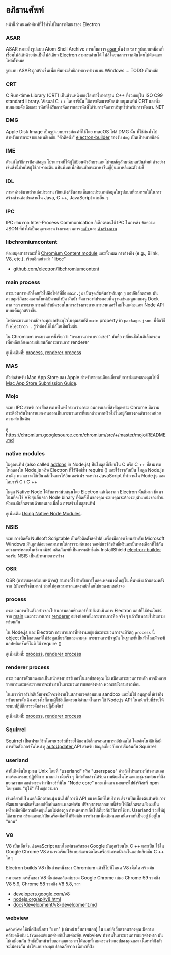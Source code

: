 # อภิธานศัพท์

หน้านี้กำหนดคำศัพท์ที่ใช้ทั่วไปในการพัฒนาของ Electron

### ASAR

ASAR หมายถึงรูปแบบ Atom Shell Archive การเก็บถาวร [ asar ](https://github.com/electron/asar) นั้นง่าย ` tar ` รูปแบบเหมือนที่เชื่อมไฟล์เข้าด้วยกันเป็นไฟล์เดียว Electron สามารถอ่านได้ ไฟล์โดยพลการจากมันโดยไม่ต้องแกะไฟล์ทั้งหมด

รูปแบบ ASAR ถูกสร้างขึ้นเพื่อเพิ่มประสิทธิภาพการทำงานบน Windows ... TODO เป็นหลัก

### CRT

C Run-time Library (CRT) เป็นส่วนหนึ่งของไลบรารี่มาตรฐาน C++ ที่รวมอยู่ใน ISO C99 standard library. Visual C ++ ไลบรารี่นั้น ใช้การพัฒนารหัสสนับสนุนเนทีฟ CRT และทั้งแบบผสมดั้งเดิมและ รหัสที่ได้รับการจัดการและรหัสที่ได้รับการจัดการบริสุทธิ์สำหรับการพัฒนา. NET

### DMG

Apple Disk Image เป็นรูปแบบบรรจุภัณฑ์ที่ใช้โดย macOS ไฟล์ DMG นั้น ที่ใช้กันทั่วไปสำหรับการกระจายแอพพลิเคชั่น "ตัวติดตั้ง" [electron-builder](https://github.com/electron-userland/electron-builder) รองรับ `dmg` เป็นเป้าหมายบิลด์

### IME

ตัวแก้ไขวิธีการป้อนข้อมูล โปรแกรมที่ให้ผู้ใช้ป้อนตัวอักษรและ ไม่พบสัญลักษณ์บนแป้นพิมพ์ ตัวอย่างเช่นสิ่งนี้ช่วยให้ผู้ใช้ภาษาละติน แป้นพิมพ์เพื่อป้อนอักขระภาษาจีนญี่ปุ่นเกาหลีและตัวบ่งชี้

### IDL

ภาษาคำอธิบายส่วนต่อประสาน เขียนฟังก์ชั่นลายเซ็นและประเภทข้อมูลในรูปแบบที่สามารถใช้ในการสร้างส่วนต่อประสานใน Java, C ++, JavaScript และอื่น ๆ

### IPC

IPC ย่อมาจาก Inter-Process Communication อิเล็กตรอนใช้ IPC ในการส่ง ข้อความ JSON ที่ทำให้เป็นอนุกรมระหว่างกระบวนการ [ หลัก ](#main-process) และ [ ตัวสร้างภาพ ](#renderer-process)

### libchromiumcontent

ห้องสมุดสาธารณะที่มี [Chromium Content module](https://www.chromium.org/developers/content-module) และทั้งหมด การอ้างอิง (e.g., Blink, [V8](#v8), etc.). เรียกอีกอย่างว่า "libcc"

- [github.com/electron/libchromiumcontent](https://github.com/electron/libchromiumcontent)

### main process

กระบวนการหลักโดยทั่วไปคือไฟล์ที่ชื่อ ` main.js ` เป็นจุดเริ่มต้นสำหรับทุก ๆ แอปอิเล็กตรอน มันควบคุมชีวิตของแอพตั้งแต่เปิดจนถึงปิด มันยัง จัดการองค์ประกอบพื้นฐานเช่นเมนูแถบเมนู Dock ถาด ฯลฯ กระบวนการหลักรับผิดชอบในการสร้างกระบวนการเรนเดอร์ใหม่ในแต่ละแอพ Node API แบบเต็มถูกสร้างขึ้น

ไฟล์กระบวนการหลักของทุกแอประบุไว้ในคุณสมบัติ `main` property in `package.json`. นี่คือวิธีที่ `electron .` รู้ว่าต้องใช้ไฟล์ใดเมื่อเริ่มต้น

ใน Chromium กระบวนการนี้เรียกว่า "กระบวนการเบราว์เซอร์" มันคือ เปลี่ยนชื่อในอิเล็กตรอนเพื่อหลีกเลี่ยงความสับสนกับกระบวนการ renderer

ดูเพิ่มเติมที่: [process](#process), [renderer process](#renderer-process)

### MAS

ตัวย่อสำหรับ Mac App Store ของ Apple สำหรับรายละเอียดเกี่ยวกับการส่งแอพของคุณไปที่ [Mac App Store Submission Guide](tutorial/mac-app-store-submission-guide.md).

### Mojo

ระบบ IPC สำหรับการสื่อสารภายในหรือระหว่างกระบวนการและที่สำคัญเพราะ Chrome มีความกระตือรือร้นในการแยกงานออกเป็นกระบวนการที่แยกต่างหากหรือไม่ขึ้นอยู่กับแรงกดดันของหน่วยความจำเป็นต้น

ดู https://chromium.googlesource.com/chromium/src/+/master/mojo/README.md

### native modules

โมดูลเนทิฟ (also called [addons](https://nodejs.org/api/addons.html) in Node.js) ป็นโมดูลที่เขียนใน C หรือ C ++ ที่สามารถโหลดลงใน Node.js หรือ Electron ที่ใช้ฟังก์ชั่น require () และใช้ราวกับเป็น โมดูล Node.js สามัญ พวกเขาจะใช้เป็นหลักในการให้อินเตอร์เฟซ ระหว่าง JavaScript ที่ทำงานใน Node.js และไลบรารี C / C ++

โมดูล Native Node ได้รับการสนับสนุนโดย Electron แต่เนื่องจาก Electron นั้นดีมาก มีแนวโน้มที่จะใช้ V8 รุ่นอื่นจาก Node binary ที่ติดตั้งในของคุณ ระบบคุณจะต้องระบุตำแหน่งของส่วนหัวของอิเล็กตรอนด้วยตนเองเมื่อใด การสร้างโมดูลเนทิฟ

ดูเพิ่มเติม [Using Native Node Modules](tutorial/using-native-node-modules.md).

### NSIS

ระบบการติดตั้ง Nullsoft Scriptable เป็นตัวติดตั้งสคริปต์ เครื่องมือการเขียนสำหรับ Microsoft Windows มันถูกปล่อยออกมาภายใต้การรวมกันของ ซอฟต์แวร์ลิขสิทธิ์ฟรีและเป็นทางเลือกที่ใช้กันอย่างแพร่หลายในเชิงพาณิชย์ ผลิตภัณฑ์ที่เป็นกรรมสิทธิ์เช่น InstallShield [electron-builder](https://github.com/electron-userland/electron-builder) รองรับ NSIS เป็นเป้าหมายการสร้าง

### OSR

OSR (การเรนเดอร์แบบหน้าจอ) สามารถใช้สำหรับการโหลดเพจขนาดใหญ่ใน พื้นหลังแล้วแสดงหลังจาก (มันจะเร็วขึ้นมาก) ช่วยให้คุณสามารถแสดงหน้าโดยไม่แสดงบนหน้าจอ

### process

กระบวนการเป็นตัวอย่างของโปรแกรมคอมพิวเตอร์ที่กำลังดำเนินการ Electron แอปที่ใช้ประโยชน์จาก [main](#main-process) และกระบวนการ [renderer](#renderer-process) อย่างน้อยหนึ่งกระบวนการคือ จริง ๆ แล้วรันหลายโปรแกรมพร้อมกัน

ใน Node.js และ Electron กระบวนการที่ทำงานอยู่แต่ละกระบวนการจะมีวัตถุ ` process ` นี้ object เป็นโกลบอลที่ให้ข้อมูลเกี่ยวกับและควบคุม กระบวนการปัจจุบัน ในฐานะที่เป็นทั่วโลกมักจะมีแอปพลิเคชันที่ไม่มี ใช้ require ()

ดูเพิ่มเติมที่: [process](#main-process), [renderer process](#renderer-process)

### renderer process

กระบวนการตัวแสดงผลเป็นหน้าต่างเบราว์เซอร์ในแอปของคุณ ไม่เหมือนกระบวนการหลัก อาจมีหลายรายการและแต่ละรายการจะทำงานในกระบวนการแยกต่างหาก พวกเขายังสามารถซ่อน

ในเบราว์เซอร์ปกติเว็บเพจมักจะทำงานในสภาพแวดล้อมแบบ sandbox และไม่ใช่ อนุญาตให้เข้าถึงทรัพยากรดั้งเดิม อย่างไรก็ตามผู้ใช้อิเล็กตรอนมีอำนาจในการ ใช้ Node.js API ในหน้าเว็บที่ช่วยให้ระบบปฏิบัติการระดับล่าง ปฏิสัมพันธ์

ดูเพิ่มเติมที่: [process](#process), [renderer process](#main-process)

### Squirrel

Squirrel เป็นเฟรมเวิร์กโอเพนซอร์สที่ช่วยให้แอพอิเล็กตรอนสามารถอัปเดตได้ โดยอัตโนมัติเมื่อมีการเปิดตัวเวอร์ชั่นใหม่ ดู [ autoUpdater ](api/auto-updater.md) API สำหรับ ข้อมูลเกี่ยวกับการเริ่มต้นกับ Squirrel

### userland

คำนี้เกิดขึ้นในชุมชน Unix โดยที่ "userland" หรือ "userspace" อ้างถึงโปรแกรมที่ทำงานนอกเคอร์เนลระบบปฏิบัติการ มากกว่า เมื่อเร็ว ๆ นี้คำดังกล่าวได้รับความนิยมในโหนดและชุมชนต่อนาทีถึง แยกความแตกต่างระหว่างฟีเจอร์ที่มีใน "Node core" และแพ็คเกจ เผยแพร่ไปยังรีจิสทรี npm โดยชุมชน "ผู้ใช้" ที่ใหญ่กว่ามาก

เช่นเดียวกับโหนดอิเล็กตรอนมุ่งเน้นไปที่การมี API ขนาดเล็กที่ให้บริการ สิ่งจำเป็นเบื้องต้นสำหรับการพัฒนาแอพพลิเคชั่นเดสก์ท็อปหลายแพลตฟอร์ม ปรัชญาการออกแบบนี้ช่วยให้อิเล็กตรอนยังคงเป็นเครื่องมือที่มีความยืดหยุ่นโดยไม่ต้องถูก กำหนดมากเกินไปเกี่ยวกับวิธีการใช้งาน Userland ช่วยให้ผู้ใช้สามารถ สร้างและแบ่งปันเครื่องมือที่ให้ฟังก์ชันการทำงานเพิ่มเติมนอกเหนือจากที่เป็นอยู่ มีอยู่ใน "แกน"

### V8

V8 เป็นเอ็นจิ้น JavaScript แบบโอเพ่นซอร์สของ Google มันถูกเขียนใน C ++ และเป็น ใช้ใน Google Chrome V8 สามารถเรียกใช้แบบสแตนด์อโลนหรือสามารถฝังลงในแอปพลิเคชัน C ++ ใด ๆ

Electron builds V8 เป็นส่วนหนึ่งของ Chromium แล้วชี้ไปที่โหนด V8 เมื่อใด สร้างมัน

หมายเลขเวอร์ชันของ V8 นั้นสอดคล้องกับของ Google Chrome เสมอ Chrome 59 รวมถึง V8 5.9, Chrome 58 รวมถึง V8 5.8, ฯลฯ

- [developers.google.com/v8](https://developers.google.com/v8)
- [nodejs.org/api/v8.html](https://nodejs.org/api/v8.html)
- [docs/development/v8-development.md](development/v8-development.md)

### webview

`webview` ใช้เพื่อฝังเนื้อหา "แขก" (เช่นหน้าเว็บภายนอก) ใน แอปอิเล็กตรอนของคุณ มีความคล้ายคลึงกับ `iframe`แต่แตกต่างกันในแต่ละอัน webview ทำงานในกระบวนการแยกต่างหาก มันไม่เหมือนกัน สิทธิ์เป็นหน้าเว็บของคุณและการโต้ตอบทั้งหมดระหว่างแอปของคุณและ เนื้อหาที่ฝังตัวจะไม่ตรงกัน ทำให้แอปของคุณปลอดภัยจาก เนื้อหาที่ฝัง